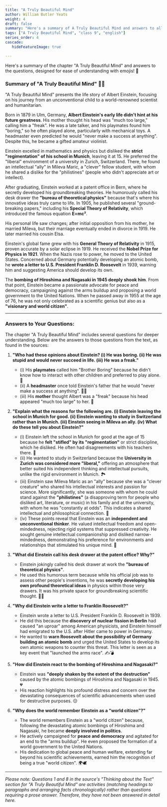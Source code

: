 ```yaml
---
title: "A Truly Beautiful Mind"
author: William Butler Yeats
weight: 4
draft: false
summary: "Here's a summary of A Truly Beautiful Mind and answers to all the questions, presented for ease of understanding with emojis! 📚🤖 ..."
tags: ["A Truly Beautiful Mind", "class 9", "english"]
series_order: 4
cascade:
   hideFeatureImage: true

---
```


Here's a summary of the chapter "A Truly Beautiful Mind" and answers to the questions, designed for ease of understanding with emojis! 🌟

### Summary of "A Truly Beautiful Mind" 🧠✨

"A Truly Beautiful Mind" presents the life story of Albert Einstein, focusing on his journey from an unconventional child to a world-renowned scientist and humanitarian.

Born in 1879 in Ulm, Germany, **Albert Einstein's early life didn't hint at his future greatness**. His mother thought his head was "much too large," calling him a "freak". He was a late talker, and his playmates found him "boring," so he often played alone, particularly with mechanical toys. A headmaster even predicted he would "never make a success at anything". Despite this, he became a gifted amateur violinist.

Einstein excelled in mathematics and physics but disliked the **strict "regimentation" of his school in Munich**, leaving it at 15. He preferred the "liberal" environment of a university in Zurich, Switzerland. There, he found an intellectual "ally" in Mileva Maric, a "clever" fellow student, with whom he shared a dislike for the "philistines" (people who didn't appreciate art or intellect).

After graduating, Einstein worked at a patent office in Bern, where he secretly developed his groundbreaking theories. He humorously called his desk drawer the **"bureau of theoretical physics"** because that's where his innovative ideas truly came to life. In 1905, he published several "ground-breaking papers," including his **Special Theory of Relativity**, which introduced the famous equation **E=mc²**.

His personal life saw changes; after initial opposition from his mother, he married Mileva, but their marriage eventually ended in divorce in 1919. He later married his cousin Elsa.

Einstein's global fame grew with his **General Theory of Relativity** in 1915, proven accurate by a solar eclipse in 1919. He received the **Nobel Prize for Physics in 1921**. When the Nazis rose to power, he moved to the United States. Concerned about Germany potentially developing an atomic bomb, he **wrote a letter to U.S. President Franklin D. Roosevelt** in 1939, warning him and suggesting America should develop its own.

The **bombing of Hiroshima and Nagasaki in 1945 deeply shook him**. From that point, Einstein became a passionate advocate for peace and democracy, campaigning against the arms buildup and proposing a world government to the United Nations. When he passed away in 1955 at the age of 76, he was not only celebrated as a scientific genius but also as a **"visionary and world citizen"**.

---

### Answers to Your Questions:

The chapter "A Truly Beautiful Mind" includes several questions for deeper understanding. Below are the answers to those questions from the text, as found in the sources:

1.  **"Who had these opinions about Einstein? (i) He was boring. (ii) He was stupid and would never succeed in life. (iii) He was a freak."**
    *   (i) His **playmates** called him "Brother Boring" because he didn't know how to interact with other children and preferred to play alone. 🥱
    *   (ii) A **headmaster** once told Einstein's father that he would "never make a success at anything". 🤦‍♂️
    *   (iii) His **mother** thought Albert was a "freak" because his head appeared "much too large" to her. 🧐

2.  **"Explain what the reasons for the following are. (i) Einstein leaving the school in Munich for good. (ii) Einstein wanting to study in Switzerland rather than in Munich. (iii) Einstein seeing in Mileva an ally. (iv) What do these tell you about Einstein?"**
    *   (i) Einstein left the school in Munich for good at the age of 15 because he **felt "stifled" by its "regimentation"** or strict discipline, which he disliked. He often had disagreements with his teachers there. 😤
    *   (ii) He wanted to study in Switzerland because the **University in Zurich was considered more "liberal,"** offering an atmosphere that better suited his independent thinking and intellectual pursuits, unlike the rigid environment in Munich. 🏞️
    *   (iii) Einstein saw Mileva Maric as an "ally" because she was a "clever creature" who shared his intellectual interests and passion for science. More significantly, she was someone with whom he could stand against the **"philistines"** (a disapproving term for people who disliked art, literature, or music) in his family and at the university, with whom he was "constantly at odds". This indicates a shared intellectual and philosophical connection. 🤝
    *   (iv) These points reveal that Einstein was an **independent and unconventional thinker**. He valued intellectual freedom and open-mindedness, rejecting rigid systems that suppressed creativity. He sought genuine intellectual companionship and disliked narrow-mindedness, demonstrating his preference for environments and relationships that stimulated his unique mind. 🧠

3.  **"What did Einstein call his desk drawer at the patent office? Why?"**
    *   Einstein jokingly called his desk drawer at work the **"bureau of theoretical physics"**.
    *   He used this humorous term because while his official job was to assess other people's inventions, he was **secretly developing his own profound theoretical ideas** in physics within those very drawers. It was his private space for groundbreaking scientific thought. 🤫🔬

4.  **"Why did Einstein write a letter to Franklin Roosevelt?"**
    *   Einstein wrote a letter to U.S. President Franklin D. Roosevelt in 1939.
    *   He did this because the **discovery of nuclear fission in Berlin** had caused "an uproar" among American physicists, and Einstein himself had emigrated to the U.S. after Hitler came to power in Germany.
    *   He wanted to **warn Roosevelt about the possibility of Germany building an atomic bomb** and urged the United States to develop its own atomic weapons to counter this threat. This letter is seen as a key event that "launched the arms race". ✍️💣

5.  **"How did Einstein react to the bombing of Hiroshima and Nagasaki?"**
    *   Einstein was **"deeply shaken by the extent of the destruction"** caused by the atomic bombings of Hiroshima and Nagasaki in 1945. 💔
    *   His reaction highlights his profound distress and concern over the devastating consequences of scientific advancements when used for destructive purposes. 😔

6.  **"Why does the world remember Einstein as a “world citizen”?"**
    *   The world remembers Einstein as a "world citizen" because, following the devastating atomic bombings of Hiroshima and Nagasaki, he became **deeply involved in politics**.
    *   He actively campaigned for **peace and democracy** and agitated for an end to the "arms buildup". He even proposed the formation of a world government to the United Nations.
    *   His dedication to global peace and human welfare, extending far beyond his scientific achievements, earned him the recognition of being a true "world citizen". 🌍🕊️

---
*Please note: Questions 1 and 8 in the source's "Thinking about the Text" section for "A Truly Beautiful Mind" are activities (matching headings to paragraphs and arranging facts chronologically) rather than questions requiring a prose answer. Therefore, they have not been answered in detail here.*